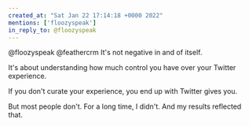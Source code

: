 ```yaml
---
created_at: "Sat Jan 22 17:14:18 +0000 2022"
mentions: ['floozyspeak']
in_reply_to: @floozyspeak
---
```


@floozyspeak @feathercrm It's not negative in and of itself.

It's about understanding how much control you have over your Twitter experience.

If you don't curate your experience,  you end up with Twitter gives you.

But most people don't. For a long time, I didn't. And my results reflected that.